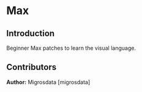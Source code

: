 # Max

## Introduction
Beginner Max patches to learn the visual language.

## Contributors

**Author:** Migrosdata [migrosdata]
